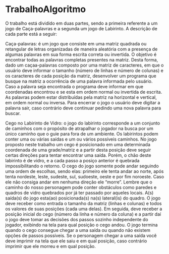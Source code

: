 # TrabalhoAlgoritmo

O trabalho está dividido em duas partes, sendo a primeira referente a um jogo de Caça-palavras e a
segunda um jogo de Labirinto. A descrição de cada parte está a seguir:

Caça-palavras: é um jogo que consiste em uma matriz quadrada ou retangular de letras organizadas
de maneira aleatória com a presença de algumas palavras em sua forma escrita correta ou invertida.
O objetivo é encontrar todas as palavras completas presentes na matriz. Desta forma, dado um
caçaa-palavras composto por uma matriz de caracteres, em que o usuário deve informar o tamanho
(número de linhas e número de colunas) e os caracteres de cada posição da matriz, desenvolver
um programa que busque na matriz a ocorrência de uma palavra informada pelo usuário. Caso
a palavra seja encontrada o programa deve informar em que coordenadas encontrou e se esta em
ordem normal ou invertida de escrita.
As palavras podem estar distribuídas pela matriz na horizontal e vertical, em ordem normal ou
inversa. Para encerrar o jogo o usuário deve digitar a palavra sair, caso contrário deve continuar
pedindo uma nova palavra para buscar.


Cego no Labirinto de Vidro: o jogo do labirinto corresponde a um conjunto de caminhos com o
propósito de atrapalhar o jogador na busca por um único caminho que o guie para fora de um
ambiente. Os labirintos podem conter uma ou várias saídas e um ou vários possíveis caminhos.
No jogo proposto neste trabalho um cego é posicionado em uma determinada coordenada de uma
grade/matriz e a partir desta posição deve seguir certas direções para tentar encontrar uma saída.
Porém, o chão deste labirinto é de vidro, e a cada passo a posiço anterior é quebrada impossibilitando
o retorno.
O cego do jogo somente pode andar seguindo uma ordem de escolhas, sendo elas: primeiro ele
tenta andar ao norte, após tenta nordeste, leste, sudeste, sul, sudoeste, oeste e por fim noroeste.
Caso ele não consiga andar em nenhuma direção ele “morre”. Lembre que o caminho do nosso
personagem pode conter obstáculos como paredes e quadros de vidro quebrados por já ter passado
por aqueles locais. A(s) saída(s) do jogo esta(ao) posicionada(s) na(s) lateral(is) do quadro.
O jogo deve receber como entrada o tamanho da matriz (linhas e colunas) e todos os valores de
suas posições (cada uma delas). Em seguida, deve receber a posição inicial do cego (número da
linha e número da coluna) e a partir daí o jogo deve tomar as decisões dos passos sozinho independente
do jogador, exibindo na tela para qual posição o cego andou. O jogo termina quando o
cego consegue chegar a uma saída ou quando não existem opções de passos possíveis.
Se o personagem chegar a uma saída você deve imprimir na tela que ele saiu e em qual posição,
caso contrário imprimir que ele morreu e em qual posição.
